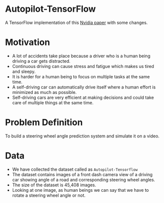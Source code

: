 # Autopilot-TensorFlow
A TensorFlow implementation of this [Nvidia paper](https://arxiv.org/pdf/1604.07316.pdf) with some changes.

# Motivation
* A lot of accidents take place because a driver who is a human being
driving a car gets distracted.
* Continuous driving can cause stress and fatigue which makes us tired
and sleepy.
* It is harder for a human being to focus on multiple tasks at the same
time.
* A self-driving car can automatically drive itself where a human effort
is minimized as much as possible.
* Self-driving cars are very efficient at making decisions and could take
care of multiple things at the same time.

# Problem Definition
To build a steering wheel angle prediction system and simulate it on a video.

# Data
* We have collected the dataset called as `Autopilot-Tensorflow`
* The dataset contains images of a front dash camera view of a driving car showing angle of a road and corresponding
steering wheel angles.
* The size of the dataset is 45,408 images.
* Looking at one image, as human beings we can say that we have to
rotate a steering wheel angle or not.

